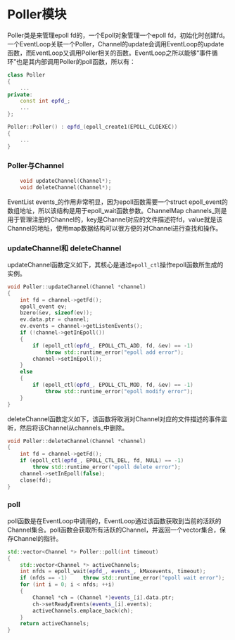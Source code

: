 # Poller模块

Poller类是来管理epoll fd的，一个Epoll对象管理一个epoll fd，初始化时创建fd。一个EventLoop关联一个Poller，Channel的update会调用EventLoop的update函数，而EventLoop又调用Poller相关的函数。EventLoop之所以能够“事件循环”也是其内部调用Poller的poll函数，所以有：

```c++
class Poller
{
	...
private:
    const int epfd_;
	...
};

Poller::Poller() : epfd_(epoll_create1(EPOLL_CLOEXEC))
{
    ...
}
```

### Poller与Channel

```c++
    void updateChannel(Channel*);
    void deleteChannel(Channel*);
```

EventList events_的作用非常明显，因为epoll函数需要一个struct epoll_event的数组地址，所以该结构是用于epoll_wait函数参数。ChannelMap channels_则是用于管理注册的Channel的，key是Channel对应的文件描述符fd，value就是该Channel的地址，使用map数据结构可以很方便的对Channel进行查找和操作。

### updateChannel和 deleteChannel

updateChannel函数定义如下，其核心是通过`epoll_ctl`操作epoll函数所生成的实例。

```c++
void Poller::updateChannel(Channel *channel)
{
    int fd = channel->getFd();
    epoll_event ev;
    bzero(&ev, sizeof(ev));
    ev.data.ptr = channel;
    ev.events = channel->getListenEvents();
    if (!channel->getInEpoll())
    {
        if (epoll_ctl(epfd_, EPOLL_CTL_ADD, fd, &ev) == -1)
            throw std::runtime_error("epoll add error");
        channel->setInEpoll();
    }
    else
    {
        if (epoll_ctl(epfd_, EPOLL_CTL_MOD, fd, &ev) == -1)
            throw std::runtime_error("epoll modify error");
    }
}
```

deleteChannel函数定义如下，该函数将取消对Channel对应的文件描述的事件监听，然后将该Channel从channels_中删除。

```c++
void Poller::deleteChannel(Channel *channel)
{
    int fd = channel->getFd();
    if (epoll_ctl(epfd_, EPOLL_CTL_DEL, fd, NULL) == -1)
        throw std::runtime_error("epoll delete error");
    channel->setInEpoll(false);
    close(fd);
}
```



### poll 

poll函数是在EventLoop中调用的，EventLoop通过该函数获取到当前的活跃的Channel集合。poll函数会获取所有活跃的Channel，并返回一个vector集合，保存Channel的指针。

```c++
std::vector<Channel *> Poller::poll(int timeout)
{
    std::vector<Channel *> activeChannels;
    int nfds = epoll_wait(epfd_, events_, kMaxevents, timeout);
    if (nfds == -1)     throw std::runtime_error("epoll wait error");
    for (int i = 0; i < nfds; ++i)
    {
        Channel *ch = (Channel *)events_[i].data.ptr;
        ch->setReadyEvents(events_[i].events);
        activeChannels.emplace_back(ch);
    }
    return activeChannels;
}
```



